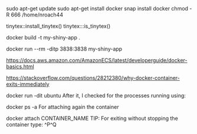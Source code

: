 sudo apt-get update
sudo apt-get install docker
snap install docker
chmod -R 666 /home/nroach44

tinytex::install_tinytex()
tinytex:::is_tinytex()

docker build -t my-shiny-app .

docker run --rm -ditp 3838:3838 my-shiny-app

https://docs.aws.amazon.com/AmazonECS/latest/developerguide/docker-basics.html



https://stackoverflow.com/questions/28212380/why-docker-container-exits-immediately

docker run -dit ubuntu
After it, I checked for the processes running using:

docker ps -a
For attaching again the container

docker attach CONTAINER_NAME
TIP: For exiting without stopping the container type: ^P^Q
